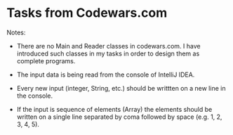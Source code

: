 # Tasks from Codewars.com 


Notes:  

- There are no Main and Reader classes in codewars.com. I have introduced such classes in my tasks in order to design them as complete programs.  

- The input data is being read from the console of IntelliJ IDEA.  

- Every new input (integer, String, etc.) should be writtten on a new line in the console.  

- If the input is sequence of elements (Array) the elements should be written on a single line separated by coma followed by space (e.g. 1, 2, 3, 4, 5).  
